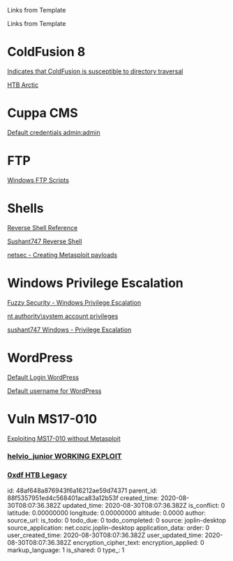 Links from Template

Links from Template

# ColdFusion 8
[Indicates that ColdFusion is susceptible to directory traversal](https://nets.ec/Coldfusion_hacking)

[HTB Arctic](https://www.absolomb.com/2017-12-29-HackTheBox-Arctic-Writeup/)


# Cuppa CMS
[Default credentials admin:admin](https://www.cuppacms.com/en/docs/installation)


# FTP
[Windows FTP Scripts](https://www.jscape.com/blog/using-windows-ftp-scripts-to-automate-file-transfers)


# Shells
[Reverse Shell Reference](https://delta.navisec.io/reverse-shell-reference/)

[Sushant747 Reverse Shell](https://sushant747.gitbooks.io/total-oscp-guide/content/reverse-shell.html)

[netsec - Creating Metasploit payloads](https://netsec.ws/?p=331)

# Windows Privilege Escalation
[Fuzzy Security - Windows Privilege Escalation](https://www.fuzzysecurity.com/tutorials/16.html)

[nt authority\system account privileges](https://social.technet.microsoft.com/Forums/windowsserver/en-US/8ed9ae17-a8ea-4475-881f-832597bcaf5f/nt-authoritysystem?forum=operationsmanagergeneral)

[sushant747 Windows - Privilege Escalation](https://sushant747.gitbooks.io/total-oscp-guide/content/privilege_escalation_windows.html)


# WordPress
[Default Login WordPress](https://www.siteground.com/kb/how-to-login-to-wordpress/)

[Default username for WordPress](https://www.shoutmeloud.com/how-to-change-wordpress-default-username-security.html)


# Vuln MS17-010
[Exploiting MS17-010 without Metasploit](https://ivanitlearning.wordpress.com/2019/02/24/exploiting-ms17-010-without-metasploit-win-xp-sp3/)

### [helvio_junior WORKING EXPLOIT](https://github.com/helviojunior/MS17-010)

### [0xdf HTB Legacy](https://0xdf.gitlab.io/2019/02/21/htb-legacy.html)








id: 48af648a876943f6a16212ae59d74371
parent_id: 88f5357951ed4c568401aca83a12b53f
created_time: 2020-08-30T08:07:36.382Z
updated_time: 2020-08-30T08:07:36.382Z
is_conflict: 0
latitude: 0.00000000
longitude: 0.00000000
altitude: 0.0000
author: 
source_url: 
is_todo: 0
todo_due: 0
todo_completed: 0
source: joplin-desktop
source_application: net.cozic.joplin-desktop
application_data: 
order: 0
user_created_time: 2020-08-30T08:07:36.382Z
user_updated_time: 2020-08-30T08:07:36.382Z
encryption_cipher_text: 
encryption_applied: 0
markup_language: 1
is_shared: 0
type_: 1